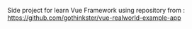 Side project for learn Vue Framework using repository from :
https://github.com/gothinkster/vue-realworld-example-app

